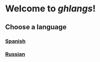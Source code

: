 # Welcome to _ghlangs_!

## Choose a language
### [Spanish](http://ghlangs.github.io/pages/spanish)
### [Russian](http://ghlangs.github.io/pages/russian)
